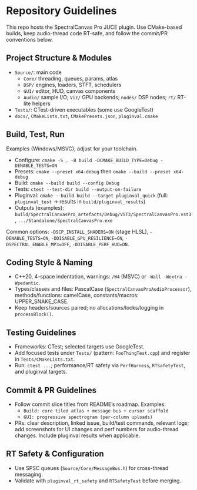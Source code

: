 # Repository Guidelines

This repo hosts the SpectralCanvas Pro JUCE plugin. Use CMake-based builds, keep audio-thread code RT-safe, and follow the commit/PR conventions below.

## Project Structure & Modules
- `Source/`: main code
  - `Core/` threading, queues, params, atlas
  - `DSP/` engines, loaders, STFT, schedulers
  - `GUI/` editor, HUD, canvas components
  - `Audio/` sample I/O; `Viz/` GPU backends; `nodes/` DSP nodes; `rt/` RT-lite helpers
- `Tests/`: CTest-driven executables (some use GoogleTest)
- `docs/`, `CMakeLists.txt`, `CMakePresets.json`, `pluginval.cmake`

## Build, Test, Run
Examples (Windows/MSVC); adjust for your toolchain.
- Configure: `cmake -S . -B build -DCMAKE_BUILD_TYPE=Debug -DENABLE_TESTS=ON`
- Presets: `cmake --preset x64-debug` then `cmake --build --preset x64-debug`
- Build: `cmake --build build --config Debug`
- Tests: `ctest --test-dir build --output-on-failure`
- Pluginval: `cmake --build build --target pluginval_quick` (full: `pluginval_test` → results in `build/pluginval_results`)
- Outputs (examples): `build/SpectralCanvasPro_artefacts/Debug/VST3/SpectralCanvasPro.vst3`, `.../Standalone/SpectralCanvasPro.exe`

Common options: `-DSCP_INSTALL_SHADERS=ON` (stage HLSL), `-DENABLE_TESTS=ON`, `-DDISABLE_GPU_RESILIENCE=ON`, `-DSPECTRAL_ENABLE_MP3=OFF`, `-DDISABLE_PERF_HUD=ON`.

## Coding Style & Naming
- C++20, 4-space indentation, warnings: `/W4` (MSVC) or `-Wall -Wextra -Wpedantic`.
- Types/classes and files: PascalCase (`SpectralCanvasProAudioProcessor`), methods/functions: camelCase, constants/macros: UPPER_SNAKE_CASE.
- Keep headers/sources paired; no allocations/locks/logging in `processBlock()`.

## Testing Guidelines
- Frameworks: CTest; selected targets use GoogleTest.
- Add focused tests under `Tests/` (pattern: `FooThingTest.cpp`) and register in `Tests/CMakeLists.txt`.
- Run: `ctest ...`; performance/RT safety via `PerfHarness`, `RTSafetyTest`, and pluginval targets.

## Commit & PR Guidelines
- Follow commit slice titles from README’s roadmap. Examples:
  - `Build: core tiled atlas + message bus + cursor scaffold`
  - `GUI: progressive spectrogram (per-column uploads)`
- PRs: clear description, linked issue, build/test commands, relevant logs; add screenshots for UI changes and perf numbers for audio-thread changes. Include pluginval results when applicable.

## RT Safety & Configuration
- Use SPSC queues (`Source/Core/MessageBus.h`) for cross-thread messaging.
- Validate with `pluginval_rt_safety` and `RTSafetyTest` before merging.
